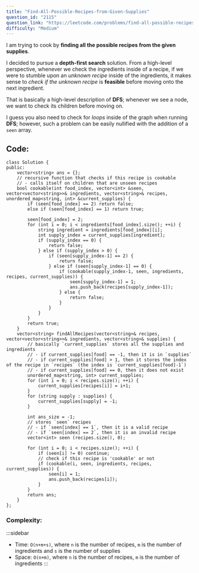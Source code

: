 ```yaml
---
title: "Find-All-Possible-Recipes-from-Given-Supplies"
question_id: "2115"
question_link: "https://leetcode.com/problems/find-all-possible-recipes-from-given-supplies/"
difficulty: "Medium"
---
```


I am trying to cook by **finding all the possible recipes from the given supplies**.

I decided to pursue a **depth-first search** solution.
From a high-level perspective, 
whenever we check the ingredients inside of a recipe,
if we were to stumble upon an *unknown recipe* inside of the ingredients,
it makes sense to *check if the unknown recipe* is **feasible** before moving onto the next ingredient.

That is basically a high-level description of **DFS**;
whenever we see a node, we want to check its children before moving on.

I guess you also need to check for *loops* inside of the graph when running **DFS**;
however, such a problem can be easily nullified with the addition of a `seen` array.

## Code<span>:</span>

```{.cpp}
class Solution {
public:
    vector<string> ans = {};
    // recursive function that checks if this recipe is cookable
    // - calls itself on children that are unseen recipes
    bool cookable(int food_index, vector<int> &seen, vector<vector<string>>& ingredients, vector<string>& recipes, unordered_map<string, int> &current_supplies) {
        if (seen[food_index] == 2) return false;
        else if (seen[food_index] == 1) return true;

        seen[food_index] = 2; 
        for (int i = 0; i < ingredients[food_index].size(); ++i) {
            string ingredient = ingredients[food_index][i];
            int supply_index = current_supplies[ingredient];
            if (supply_index == 0) {
                return false;
            } else if (supply_index > 0) {
                if (seen[supply_index-1] == 2) {
                    return false;
                } else if (seen[supply_index-1] == 0) {
                    if (cookable(supply_index-1, seen, ingredients, recipes, current_supplies)) {
                        seen[supply_index-1] = 1;
                        ans.push_back(recipes[supply_index-1]);
                    } else {
                        return false;
                    }
                } 
            }
        }
        return true;
    }
    vector<string> findAllRecipes(vector<string>& recipes, vector<vector<string>>& ingredients, vector<string>& supplies) {
        // basically `current_supplies` stores all the supplies and ingredients
        // - if current_supplies[food] == -1, then it is in `supplies`
        // - if current_supplies[food] > 1, then it stores the index of the recipe in `recipes` (the index is `current_supplies[food]-1`)
        // - if current_supplies[food] == 0, then it does not exist
        unordered_map<string, int> current_supplies;
        for (int i = 0; i < recipes.size(); ++i) {
            current_supplies[recipes[i]] = i+1;
        }
        for (string supply : supplies) {
            current_supplies[supply] = -1;
        }
        
        int ans_size = -1;
        // stores `seen` recipes
        // - if `seen[index] == 1`, then it is a valid recipe
        // - if `seen[index] == 2`, then it is an invalid recipe
        vector<int> seen (recipes.size(), 0);

        for (int i = 0; i < recipes.size(); ++i) {
            if (seen[i] != 0) continue;
            // check if this recipe is 'cookable' or not
            if (cookable(i, seen, ingredients, recipes, current_supplies)) {
                seen[i] = 1;
                ans.push_back(recipes[i]);
            }
        }
        return ans;
    }
};
```

### Complexity<span>:</span>

:::sidebar
- Time: `O(n+m+s)`, where `n` is the number of recipes, `m` is the number of ingredients and `s` is the number of supplies
- Space: `O(n+m)`, where `n` is the number of recipes, `m` is the number of ingredients
:::
